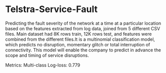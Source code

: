 # Telstra-Service-Fault

Predicting the fault severity of the network at a time at a particular location based on the features extracted from log data, joined from 5 different CSV files. Main dataset had 8K rows train, 12K rows test, and features were combined from the different files.It is a multinomial classification model, which predicts no disruption, momentary glitch or total interruption of connectivity. This model will enable the company to predict in advance the scope and timing of service disruptions.

Metrics: Multi-class Log-loss: 0.779
